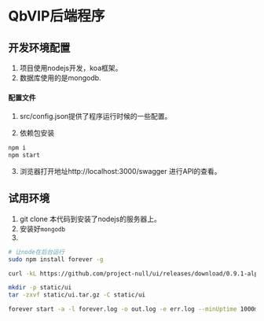 # QbVIP后端程序


## 开发环境配置

1. 项目使用nodejs开发，koa框架。
2. 数据库使用的是mongodb.

#### 配置文件
1. src/config.json提供了程序运行时候的一些配置。

2. 依赖包安装
```bash
npm i 
npm start
```
3. 浏览器打开地址http://localhost:3000/swagger 进行API的查看。


## 试用环境

1. git clone 本代码到安装了nodejs的服务器上。
2. 安装好`mongodb`
3. 

```bash
# 让node在后台运行
sudo npm install forever -g

curl -kL https://github.com/project-null/ui/releases/download/0.9.1-alpha/ui.0.9.1-alpha.tar.gz -o static/ui.tar.gz

mkdir -p static/ui
tar -zxvf static/ui.tar.gz -C static/ui

forever start -a -l forever.log -o out.log -e err.log --minUptime 1000ms --spinSleepTime 1000ms index.js
```
